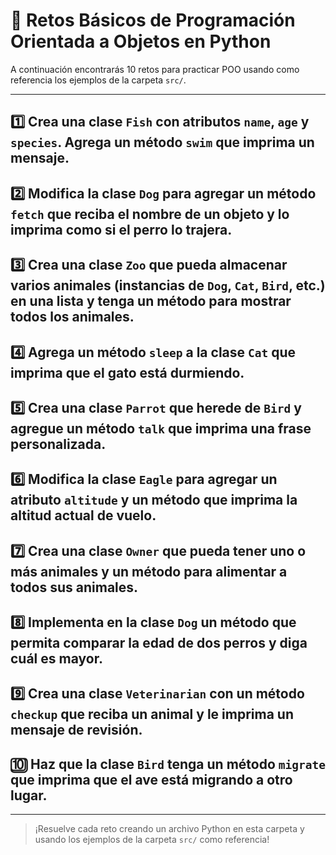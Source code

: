 # 🚀 Retos Básicos de Programación Orientada a Objetos en Python

A continuación encontrarás 10 retos para practicar POO usando como referencia los ejemplos de la carpeta `src/`.

---

## 1️⃣ Crea una clase `Fish` con atributos `name`, `age` y `species`. Agrega un método `swim` que imprima un mensaje.

## 2️⃣ Modifica la clase `Dog` para agregar un método `fetch` que reciba el nombre de un objeto y lo imprima como si el perro lo trajera.

## 3️⃣ Crea una clase `Zoo` que pueda almacenar varios animales (instancias de `Dog`, `Cat`, `Bird`, etc.) en una lista y tenga un método para mostrar todos los animales.

## 4️⃣ Agrega un método `sleep` a la clase `Cat` que imprima que el gato está durmiendo.

## 5️⃣ Crea una clase `Parrot` que herede de `Bird` y agregue un método `talk` que imprima una frase personalizada.

## 6️⃣ Modifica la clase `Eagle` para agregar un atributo `altitude` y un método que imprima la altitud actual de vuelo.

## 7️⃣ Crea una clase `Owner` que pueda tener uno o más animales y un método para alimentar a todos sus animales.

## 8️⃣ Implementa en la clase `Dog` un método que permita comparar la edad de dos perros y diga cuál es mayor.

## 9️⃣ Crea una clase `Veterinarian` con un método `checkup` que reciba un animal y le imprima un mensaje de revisión.

## 🔟 Haz que la clase `Bird` tenga un método `migrate` que imprima que el ave está migrando a otro lugar.

---

> ¡Resuelve cada reto creando un archivo Python en esta carpeta y usando los ejemplos de la carpeta `src/` como referencia!
